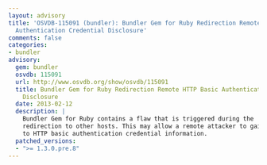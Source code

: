 ```yaml
---
layout: advisory
title: 'OSVDB-115091 (bundler): Bundler Gem for Ruby Redirection Remote HTTP Basic
  Authentication Credential Disclosure'
comments: false
categories:
- bundler
advisory:
  gem: bundler
  osvdb: 115091
  url: http://www.osvdb.org/show/osvdb/115091
  title: Bundler Gem for Ruby Redirection Remote HTTP Basic Authentication Credential
    Disclosure
  date: 2013-02-12
  description: |
    Bundler Gem for Ruby contains a flaw that is triggered during the
    redirection to other hosts. This may allow a remote attacker to gain access
    to HTTP basic authentication credential information.
  patched_versions:
  - ">= 1.3.0.pre.8"
---
```

